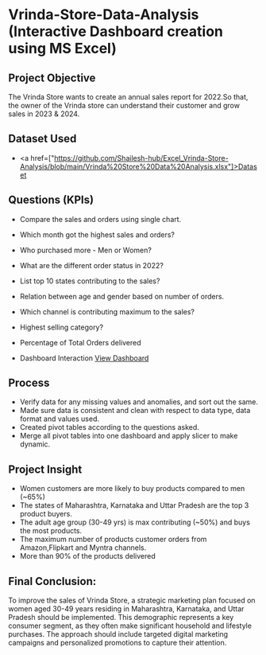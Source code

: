 # Vrinda-Store-Data-Analysis (Interactive Dashboard creation using MS Excel)
## Project Objective
The Vrinda Store wants to create an annual sales report for 2022.So that, the owner of the Vrinda store can understand their customer and grow sales in 2023 & 2024.

## Dataset Used
- <a href=["https://github.com/Shailesh-hub/Excel_Vrinda-Store-Analysis/blob/main/Vrinda%20Store%20Data%20Analysis.xlsx"]>Dataset</a>

##  Questions (KPIs)
- Compare the sales and orders using single chart.
- Which month got the highest sales and orders?
- Who purchased more - Men or Women?
- What are the different order status in 2022?
- List top 10 states contributing to the sales?
- Relation between age and gender based on number of orders.
- Which channel is contributing maximum to the sales?
- Highest selling category?
- Percentage of Total Orders delivered

- Dashboard Interaction <a href="https://github.com/Shailesh-hub/Excel_Vrinda-Store-Analysis/blob/main/Screenshot%202025-08-15%20194242.png">View Dashboard</a>

## Process 
- Verify data for any missing values and anomalies, and sort out the same.
- Made sure data is consistent and clean with respect to data type, data format and values used.
- Created pivot tables according to the questions asked.
- Merge all pivot tables into one dashboard and apply slicer to make dynamic.



## Project Insight
- Women customers are more likely to buy products compared to men (~65%)
- The states of Maharashtra, Karnataka and Uttar Pradesh are the top 3 product buyers.
- The adult age group (30-49 yrs) is max contributing (~50%) and buys the most products.
- The maximum number of products customer orders from Amazon,Flipkart and Myntra channels.
- More than 90% of the products delivered

## Final Conclusion:
To improve the sales of Vrinda Store, a strategic marketing plan focused on women aged 30-49 years residing in Maharashtra, Karnataka, and Uttar Pradesh should be implemented. This demographic represents a key consumer segment, as they often make significant household and lifestyle purchases. The approach should include targeted digital marketing campaigns and personalized promotions to capture their attention.
